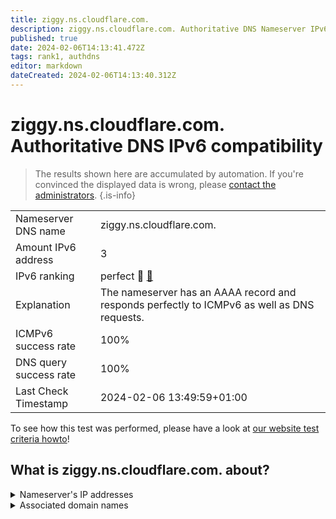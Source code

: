 ```yaml
---
title: ziggy.ns.cloudflare.com.
description: ziggy.ns.cloudflare.com. Authoritative DNS Nameserver IPv6 compatibility
published: true
date: 2024-02-06T14:13:41.472Z
tags: rank1, authdns
editor: markdown
dateCreated: 2024-02-06T14:13:40.312Z
---
```


# ziggy.ns.cloudflare.com. Authoritative DNS IPv6 compatibility

> The results shown here are accumulated by automation. If you're convinced the displayed data is wrong, please [contact the administrators](/howto/chat). 
{.is-info}




|   |   |
| - | - |
| Nameserver DNS name | ziggy.ns.cloudflare.com.
| Amount IPv6 address | 3
| IPv6 ranking | perfect :1st_place_medal: [🔗](/howto/ranking) |
| Explanation | The nameserver has an AAAA record and responds perfectly to ICMPv6 as well as DNS requests. |
| ICMPv6 success rate | 100%|
| DNS query success rate | 100% |
| Last Check Timestamp | 2024-02-06 13:49:59+01:00 |

To see how this test was performed, please have a look at [our website test criteria howto](/howto/testcriteria/authdns)!


## What is ziggy.ns.cloudflare.com. about?




<details>
<summary>Nameserver's IP addresses</summary>

2803:f800:50::6ca2:c2ed

2606:4700:50::a29f:26ed

2a06:98c1:50::ac40:22ed

</details>



<details>
<summary>Associated domain names</summary>

opencv.org

</details>
